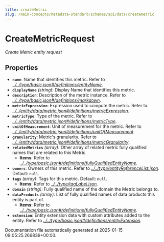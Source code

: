 ```yaml
---
title: createMetric
slug: /main-concepts/metadata-standard/schemas/api/data/createmetric
---
```


# CreateMetricRequest

*Create Metric entity request*

## Properties

- **`name`**: Name that identifies this metric. Refer to *[../../type/basic.json#/definitions/entityName](#/../type/basic.json#/definitions/entityName)*.
- **`displayName`** *(string)*: Display Name that identifies this metric.
- **`description`**: Description of the metric instance. Refer to *[../../type/basic.json#/definitions/markdown](#/../type/basic.json#/definitions/markdown)*.
- **`metricExpression`**: Expression used to compute the metric. Refer to *[../../entity/data/metric.json#/definitions/metricExpression](#/../entity/data/metric.json#/definitions/metricExpression)*.
- **`metricType`**: Type of the metric. Refer to *[../../entity/data/metric.json#/definitions/metricType](#/../entity/data/metric.json#/definitions/metricType)*.
- **`unitOfMeasurement`**: Unit of measurement for the metric. Refer to *[../../entity/data/metric.json#/definitions/unitOfMeasurement](#/../entity/data/metric.json#/definitions/unitOfMeasurement)*.
- **`granularity`**: Metric's granularity. Refer to *[../../entity/data/metric.json#/definitions/metricGranularity](#/../entity/data/metric.json#/definitions/metricGranularity)*.
- **`relatedMetrics`** *(array)*: Other array of related metric fully qualified names that are related to this Metric.
  - **Items**: Refer to *[../../type/basic.json#/definitions/fullyQualifiedEntityName](#/../type/basic.json#/definitions/fullyQualifiedEntityName)*.
- **`owners`**: Owners of this metric. Refer to *[../../type/entityReferenceList.json](#/../type/entityReferenceList.json)*. Default: `null`.
- **`tags`** *(array)*: Tags for this metric. Default: `null`.
  - **Items**: Refer to *[../../type/tagLabel.json](#/../type/tagLabel.json)*.
- **`domain`** *(string)*: Fully qualified name of the domain the Metric belongs to.
- **`dataProducts`** *(array)*: List of fully qualified names of data products this entity is part of.
  - **Items**: Refer to *[../../type/basic.json#/definitions/fullyQualifiedEntityName](#/../type/basic.json#/definitions/fullyQualifiedEntityName)*.
- **`extension`**: Entity extension data with custom attributes added to the entity. Refer to *[../../type/basic.json#/definitions/entityExtension](#/../type/basic.json#/definitions/entityExtension)*.


Documentation file automatically generated at 2025-01-15 09:05:25.266839+00:00.
